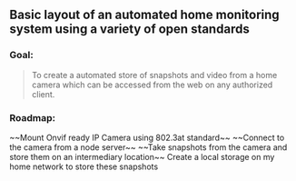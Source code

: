 ## Basic layout of an automated home monitoring system using a variety of open standards

### Goal:

> To create a automated store of snapshots and video from a home camera which can be accessed from the web on any authorized client.


### Roadmap:

\~\~Mount Onvif ready IP Camera using 802.3at standard\~\~
\~\~Connect to the camera from a node server\~\~
\~\~Take snapshots from the camera and store them on an intermediary location\~\~
Create a local storage on my home network to store these snapshots

